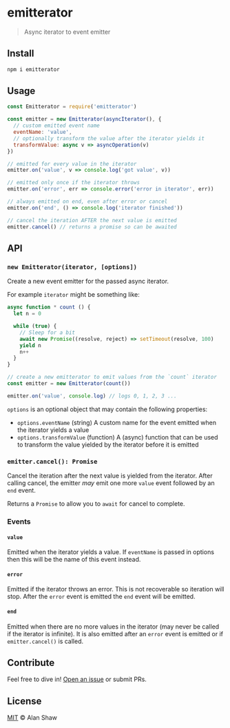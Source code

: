 # emitterator

> Async iterator to event emitter

## Install

```sh
npm i emitterator
```

## Usage

```js
const Emitterator = require('emitterator')

const emitter = new Emitterator(asyncIterator(), {
  // custom emitted event name
  eventName: 'value',
  // optionally transform the value after the iterator yields it
  transformValue: async v => asyncOperation(v)
})

// emitted for every value in the iterator
emitter.on('value', v => console.log('got value', v))

// emitted only once if the iterator throws
emitter.on('error', err => console.error('error in iterator', err))

// always emitted on end, even after error or cancel
emitter.on('end', () => console.log('iterator finished'))

// cancel the iteration AFTER the next value is emitted
emitter.cancel() // returns a promise so can be awaited
```

## API

### `new Emitterator(iterator, [options])`

Create a new event emitter for the passed async iterator.

For example `iterator` might be something like:

```js
async function * count () {
  let n = 0

  while (true) {
    // Sleep for a bit
    await new Promise((resolve, reject) => setTimeout(resolve, 100)
    yield n
    n++
  }
}

// create a new emitterator to emit values from the `count` iterator
const emitter = new Emitterator(count())

emitter.on('value', console.log) // logs 0, 1, 2, 3 ...
```

`options` is an optional object that may contain the following properties:

* `options.eventName` (string) A custom name for the event emitted when the iterator yields a value
* `options.transformValue` (function) A (async) function that can be used to transform the value yielded by the iterator before it is emitted

### `emitter.cancel(): Promise`

Cancel the iteration after the next value is yielded from the iterator. After calling cancel, the emitter _may_ emit one more `value` event followed by an `end` event.

Returns a `Promise` to allow you to `await` for cancel to complete.

### Events

#### `value`

Emitted when the iterator yields a value. If `eventName` is passed in options then this will be the name of this event instead.

#### `error`

Emitted if the iterator throws an error. This is not recoverable so iteration will stop. After the `error` event is emitted the `end` event will be emitted.

#### `end`

Emitted when there are no more values in the iterator (may never be called if the iterator is infinite). It is also emitted after an `error` event is emitted or if `emitter.cancel()` is called.

## Contribute

Feel free to dive in! [Open an issue](https://github.com/alanshaw/emitterator/issues/new) or submit PRs.

## License

[MIT](LICENSE) © Alan Shaw
